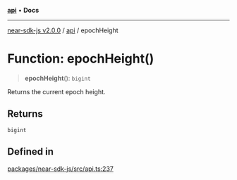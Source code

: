 [**api**](../README.md) • **Docs**

***

[near-sdk-js v2.0.0](../../packages.md) / [api](../README.md) / epochHeight

# Function: epochHeight()

> **epochHeight**(): `bigint`

Returns the current epoch height.

## Returns

`bigint`

## Defined in

[packages/near-sdk-js/src/api.ts:237](https://github.com/dim-daskalov/near-sdk-js/blob/53243ead20439b18f13476ccccdb08a3226b9136/packages/near-sdk-js/src/api.ts#L237)
